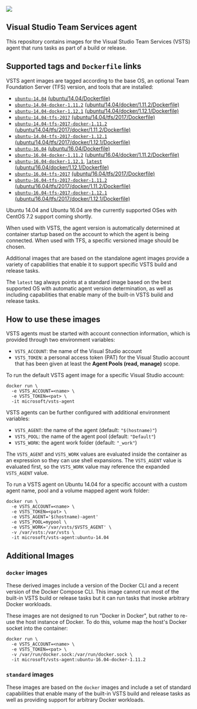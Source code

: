 ![](https://github.com/microsoft/vsts-agent-docker/raw/master/images/vsts.png)

## Visual Studio Team Services agent
This repository contains images for the Visual Studio Team Services (VSTS) agent that runs tasks as part of a build or release.

## Supported tags and `Dockerfile` links
VSTS agent images are tagged according to the base OS, an optional Team Foundation Server (TFS) version, and tools that are installed:

- [`ubuntu-14.04`](https://github.com/microsoft/vsts-agent-docker/blob/e8d78f64a61630239f6d6a2ec7e805089edc9376/ubuntu/14.04/Dockerfile) [(ubuntu/14.04/Dockerfile)](https://github.com/microsoft/vsts-agent-docker/blob/e8d78f64a61630239f6d6a2ec7e805089edc9376/ubuntu/14.04/Dockerfile)
- [`ubuntu-14.04-docker-1.11.2`](https://github.com/microsoft/vsts-agent-docker/blob/e8d78f64a61630239f6d6a2ec7e805089edc9376/ubuntu/14.04/docker/1.11.2/Dockerfile) [(ubuntu/14.04/docker/1.11.2/Dockerfile)](https://github.com/microsoft/vsts-agent-docker/blob/e8d78f64a61630239f6d6a2ec7e805089edc9376/ubuntu/14.04/docker/1.11.2/Dockerfile)
- [`ubuntu-14.04-docker-1.12.1`](https://github.com/microsoft/vsts-agent-docker/blob/e8d78f64a61630239f6d6a2ec7e805089edc9376/ubuntu/14.04/docker/1.12.1/Dockerfile) [(ubuntu/14.04/docker/1.12.1/Dockerfile)](https://github.com/microsoft/vsts-agent-docker/blob/e8d78f64a61630239f6d6a2ec7e805089edc9376/ubuntu/14.04/docker/1.12.1/Dockerfile)
- [`ubuntu-14.04-tfs-2017`](https://github.com/microsoft/vsts-agent-docker/blob/e8d78f64a61630239f6d6a2ec7e805089edc9376/ubuntu/14.04/tfs/2017/Dockerfile) [(ubuntu/14.04/tfs/2017/Dockerfile)](https://github.com/microsoft/vsts-agent-docker/blob/e8d78f64a61630239f6d6a2ec7e805089edc9376/ubuntu/14.04/tfs/2017/Dockerfile)
- [`ubuntu-14.04-tfs-2017-docker-1.11.2`](https://github.com/microsoft/vsts-agent-docker/blob/e8d78f64a61630239f6d6a2ec7e805089edc9376/ubuntu/14.04/tfs/2017/docker/1.11.2/Dockerfile) [(ubuntu/14.04/tfs/2017/docker/1.11.2/Dockerfile)](https://github.com/microsoft/vsts-agent-docker/blob/e8d78f64a61630239f6d6a2ec7e805089edc9376/ubuntu/14.04/tfs/2017/docker/1.11.2/Dockerfile)
- [`ubuntu-14.04-tfs-2017-docker-1.12.1`](https://github.com/microsoft/vsts-agent-docker/blob/e8d78f64a61630239f6d6a2ec7e805089edc9376/ubuntu/14.04/tfs/2017/docker/1.12.1/Dockerfile) [(ubuntu/14.04/tfs/2017/docker/1.12.1/Dockerfile)](https://github.com/microsoft/vsts-agent-docker/blob/e8d78f64a61630239f6d6a2ec7e805089edc9376/ubuntu/14.04/tfs/2017/docker/1.12.1/Dockerfile)
- [`ubuntu-16.04`](https://github.com/microsoft/vsts-agent-docker/blob/e8d78f64a61630239f6d6a2ec7e805089edc9376/ubuntu/16.04/Dockerfile) [(ubuntu/16.04/Dockerfile)](https://github.com/microsoft/vsts-agent-docker/blob/e8d78f64a61630239f6d6a2ec7e805089edc9376/ubuntu/16.04/Dockerfile)
- [`ubuntu-16.04-docker-1.11.2`](https://github.com/microsoft/vsts-agent-docker/blob/e8d78f64a61630239f6d6a2ec7e805089edc9376/ubuntu/16.04/docker/1.11.2/Dockerfile) [(ubuntu/16.04/docker/1.11.2/Dockerfile)](https://github.com/microsoft/vsts-agent-docker/blob/e8d78f64a61630239f6d6a2ec7e805089edc9376/ubuntu/16.04/docker/1.11.2/Dockerfile)
- [`ubuntu-16.04-docker-1.12.1`](https://github.com/microsoft/vsts-agent-docker/blob/e8d78f64a61630239f6d6a2ec7e805089edc9376/ubuntu/16.04/docker/1.12.1/Dockerfile), [`latest`](https://github.com/microsoft/vsts-agent-docker/blob/e8d78f64a61630239f6d6a2ec7e805089edc9376/ubuntu/16.04/docker/1.12.1/Dockerfile) [(ubuntu/16.04/docker/1.12.1/Dockerfile)](https://github.com/microsoft/vsts-agent-docker/blob/e8d78f64a61630239f6d6a2ec7e805089edc9376/ubuntu/16.04/docker/1.12.1/Dockerfile)
- [`ubuntu-16.04-tfs-2017`](https://github.com/microsoft/vsts-agent-docker/blob/e8d78f64a61630239f6d6a2ec7e805089edc9376/ubuntu/16.04/tfs/2017/Dockerfile) [(ubuntu/16.04/tfs/2017/Dockerfile)](https://github.com/microsoft/vsts-agent-docker/blob/e8d78f64a61630239f6d6a2ec7e805089edc9376/ubuntu/16.04/tfs/2017/Dockerfile)
- [`ubuntu-16.04-tfs-2017-docker-1.11.2`](https://github.com/microsoft/vsts-agent-docker/blob/e8d78f64a61630239f6d6a2ec7e805089edc9376/ubuntu/16.04/tfs/2017/docker/1.11.2/Dockerfile) [(ubuntu/16.04/tfs/2017/docker/1.11.2/Dockerfile)](https://github.com/microsoft/vsts-agent-docker/blob/e8d78f64a61630239f6d6a2ec7e805089edc9376/ubuntu/16.04/tfs/2017/docker/1.11.2/Dockerfile)
- [`ubuntu-16.04-tfs-2017-docker-1.12.1`](https://github.com/microsoft/vsts-agent-docker/blob/e8d78f64a61630239f6d6a2ec7e805089edc9376/ubuntu/16.04/tfs/2017/docker/1.12.1/Dockerfile) [(ubuntu/16.04/tfs/2017/docker/1.12.1/Dockerfile)](https://github.com/microsoft/vsts-agent-docker/blob/e8d78f64a61630239f6d6a2ec7e805089edc9376/ubuntu/16.04/tfs/2017/docker/1.12.1/Dockerfile)

Ubuntu 14.04 and Ubuntu 16.04 are the currently supported OSes with CentOS 7.2 support coming shortly.

When used with VSTS, the agent version is automatically determined at container startup based on the account to which the agent is being connected. When used with TFS, a specific versioned image should be chosen.

Additional images that are based on the standalone agent images provide a variety of capabilities that enable it to support specific VSTS build and release tasks.

The `latest` tag always points at a standard image based on the best supported OS with automatic agent version determination, as well as including capabilities that enable many of the built-in VSTS build and release tasks. 

## How to use these images
VSTS agents must be started with account connection information, which is provided through two environment variables:

- `VSTS_ACCOUNT`: the name of the Visual Studio account
- `VSTS_TOKEN`: a personal access token (PAT) for the Visual Studio account that has been given at least the **Agent Pools (read, manage)** scope.

To run the default VSTS agent image for a specific Visual Studio account:

```
docker run \
  -e VSTS_ACCOUNT=<name> \
  -e VSTS_TOKEN=<pat> \
  -it microsoft/vsts-agent
```

VSTS agents can be further configured with additional environment variables:

- `VSTS_AGENT`: the name of the agent (default: `"$(hostname)"`)
- `VSTS_POOL`: the name of the agent pool (default: `"Default"`)
- `VSTS_WORK`: the agent work folder (default: `"_work"`)

The `VSTS_AGENT` and `VSTS_WORK` values are evaluated inside the container as an expression so they can use shell expansions. The `VSTS_AGENT` value is evaluated first, so the `VSTS_WORK` value may reference the expanded `VSTS_AGENT` value.

To run a VSTS agent on Ubuntu 14.04 for a specific account with a custom agent name, pool and a volume mapped agent work folder:

```
docker run \
  -e VSTS_ACCOUNT=<name> \
  -e VSTS_TOKEN=<pat> \
  -e VSTS_AGENT='$(hostname)-agent'
  -e VSTS_POOL=mypool \
  -e VSTS_WORK='/var/vsts/$VSTS_AGENT' \
  -v /var/vsts:/var/vsts \
  -it microsoft/vsts-agent:ubuntu-14.04
```

## Additional Images

### `docker` images
These derived images include a version of the Docker CLI and a recent version of the Docker Compose CLI. This image cannot run most of the built-in VSTS build or release tasks but it can run tasks that invoke arbitrary Docker workloads.

These images are not designed to run "Docker in Docker", but rather to re-use the host instance of Docker. To do this, volume map the host's Docker socket into the container:

```
docker run \
  -e VSTS_ACCOUNT=<name> \
  -e VSTS_TOKEN=<pat> \
  -v /var/run/docker.sock:/var/run/docker.sock \
  -it microsoft/vsts-agent:ubuntu-16.04-docker-1.11.2
```

### `standard` images
These images are based on the `docker` images and include a set of standard capabilities that enable many of the built-in VSTS build and release tasks as well as providing support for arbitrary Docker workloads.